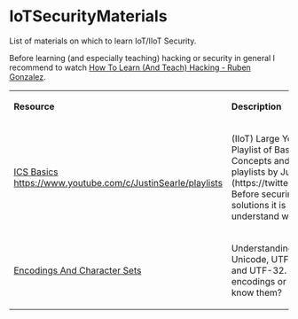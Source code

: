 # IoTSecurityMaterials
List of materials on which to learn IoT/IIoT Security.

Before learning (and especially teaching) hacking or security in general I recommend to watch [How To Learn (And Teach) Hacking - Ruben Gonzalez](https://www.youtube.com/watch?v=p6IC-7Nx3r4).

<table>
  <tr>
    <td>
      <p><strong> Resource </strong></p>
    </td>
    <td>
      <p><strong>Description</strong></p>
    </td>
  </tr>
  <tr>
    <td>
      <p>
        <a href="https://www.youtube.com/playlist?list=PLuLtwO_YhHvmVFtdbXSPnS2HkaXb-Q7j2">ICS Basics</a> <br>
        <a href="https://www.youtube.com/c/JustinSearle/playlists">https://www.youtube.com/c/JustinSearle/playlists</a>
      </p>
    </td>
    <td>
      <p>(IIoT) Large YouTube Playlist of Basic ICS Concepts and other playlists by Justin Searle (https://twitter.com/meeas). Before securing IIoT solutions it is nice to understand what are they.</p>
    </td>
  </tr>
  <tr>
    <td>
      <p>
        <a href="http://kunststube.net/encoding">Encodings And Character Sets</a> <br>
      </p>
    </td>
    <td>
      <p>Understanding ASCII, Unicode, UTF-8, UTF-16, and UTF-32. Do you know encodings or think that you know them?</p>
    </td>
  </tr>
</table>
